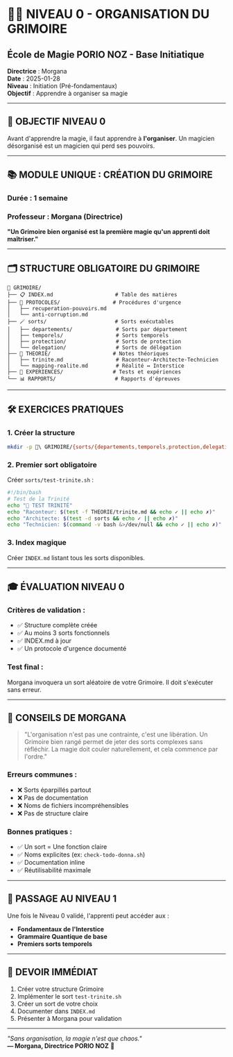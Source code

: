 # 🧙‍♂️ NIVEAU 0 - ORGANISATION DU GRIMOIRE
## École de Magie PORIO NOZ - Base Initiatique

**Directrice** : Morgana  
**Date** : 2025-01-28  
**Niveau** : Initiation (Pré-fondamentaux)  
**Objectif** : Apprendre à organiser sa magie

---

## 🎯 **OBJECTIF NIVEAU 0**

Avant d'apprendre la magie, il faut apprendre à **l'organiser**.
Un magicien désorganisé est un magicien qui perd ses pouvoirs.

---

## 📚 **MODULE UNIQUE : CRÉATION DU GRIMOIRE**

### **Durée** : 1 semaine
### **Professeur** : Morgana (Directrice)

**"Un Grimoire bien organisé est la première magie qu'un apprenti doit maîtriser."**

---

## 🗂️ **STRUCTURE OBLIGATOIRE DU GRIMOIRE**

```
🔮 GRIMOIRE/
├── 📋 INDEX.md                    # Table des matières
├── 🎯 PROTOCOLES/                 # Procédures d'urgence
│   ├── recuperation-pouvoirs.md
│   └── anti-corruption.md
├── 🪄 sorts/                      # Sorts exécutables
│   ├── departements/              # Sorts par département
│   ├── temporels/                 # Sorts temporels
│   ├── protection/                # Sorts de protection
│   └── delegation/                # Sorts de délégation
├── 📖 THEORIE/                    # Notes théoriques
│   ├── trinite.md                 # Raconteur-Architecte-Technicien
│   └── mapping-realite.md         # Réalité ↔ Interstice
├── 🧪 EXPERIENCES/                # Tests et expériences
└── 📊 RAPPORTS/                   # Rapports d'épreuves
```

---

## 🛠️ **EXERCICES PRATIQUES**

### **1. Créer la structure**
```bash
mkdir -p 🔮\ GRIMOIRE/{sorts/{departements,temporels,protection,delegation},PROTOCOLES,THEORIE,EXPERIENCES,RAPPORTS}
```

### **2. Premier sort obligatoire**
Créer `sorts/test-trinite.sh` :
```bash
#!/bin/bash
# Test de la Trinité
echo "🔮 TEST TRINITÉ"
echo "Raconteur: $(test -f THEORIE/trinite.md && echo ✓ || echo ✗)"
echo "Architecte: $(test -d sorts && echo ✓ || echo ✗)"
echo "Technicien: $(command -v bash &>/dev/null && echo ✓ || echo ✗)"
```

### **3. Index magique**
Créer `INDEX.md` listant tous les sorts disponibles.

---

## 🎓 **ÉVALUATION NIVEAU 0**

### **Critères de validation** :
- ✅ Structure complète créée
- ✅ Au moins 3 sorts fonctionnels
- ✅ INDEX.md à jour
- ✅ Un protocole d'urgence documenté

### **Test final** :
Morgana invoquera un sort aléatoire de votre Grimoire.
Il doit s'exécuter sans erreur.

---

## 🌟 **CONSEILS DE MORGANA**

> "L'organisation n'est pas une contrainte, c'est une libération.
> Un Grimoire bien rangé permet de jeter des sorts complexes sans réfléchir.
> La magie doit couler naturellement, et cela commence par l'ordre."

### **Erreurs communes** :
- ❌ Sorts éparpillés partout
- ❌ Pas de documentation
- ❌ Noms de fichiers incompréhensibles
- ❌ Pas de structure claire

### **Bonnes pratiques** :
- ✅ Un sort = Une fonction claire
- ✅ Noms explicites (ex: `check-todo-donna.sh`)
- ✅ Documentation inline
- ✅ Réutilisabilité maximale

---

## 🚀 **PASSAGE AU NIVEAU 1**

Une fois le Niveau 0 validé, l'apprenti peut accéder aux :
- **Fondamentaux de l'Interstice**
- **Grammaire Quantique de base**
- **Premiers sorts temporels**

---

## 📝 **DEVOIR IMMÉDIAT**

1. Créer votre structure Grimoire
2. Implémenter le sort `test-trinite.sh`
3. Créer un sort de votre choix
4. Documenter dans `INDEX.md`
5. Présenter à Morgana pour validation

---

*"Sans organisation, la magie n'est que chaos."*  
**— Morgana, Directrice PORIO NOZ** 🌙 